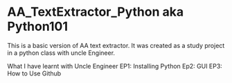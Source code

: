 # AA_TextExtractor_Python aka Python101
This is a basic version of AA text extractor. It was created as a study project in a python class with uncle Engineer.

What I have learnt with Uncle Engineer
EP1: Installing Python
Ep2: GUI
EP3: How to Use Github
